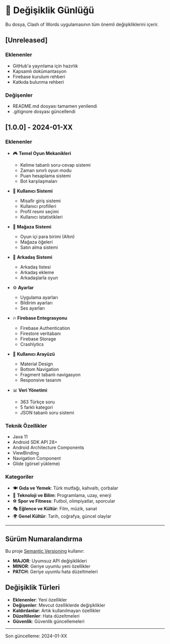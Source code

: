 # 📝 Değişiklik Günlüğü

Bu dosya, Clash of Words uygulamasının tüm önemli değişikliklerini içerir.

## [Unreleased]

### Eklenenler
- GitHub'a yayınlama için hazırlık
- Kapsamlı dokümantasyon
- Firebase kurulum rehberi
- Katkıda bulunma rehberi

### Değişenler
- README.md dosyası tamamen yenilendi
- .gitignore dosyası güncellendi

## [1.0.0] - 2024-01-XX

### Eklenenler
- 🎮 **Temel Oyun Mekanikleri**
  - Kelime tabanlı soru-cevap sistemi
  - Zaman sınırlı oyun modu
  - Puan hesaplama sistemi
  - Bot karşılaşmaları

- 👤 **Kullanıcı Sistemi**
  - Misafir giriş sistemi
  - Kullanıcı profilleri
  - Profil resmi seçimi
  - Kullanıcı istatistikleri

- 🛒 **Mağaza Sistemi**
  - Oyun içi para birimi (Altın)
  - Mağaza öğeleri
  - Satın alma sistemi

- 👥 **Arkadaş Sistemi**
  - Arkadaş listesi
  - Arkadaş ekleme
  - Arkadaşlarla oyun

- ⚙️ **Ayarlar**
  - Uygulama ayarları
  - Bildirim ayarları
  - Ses ayarları

- 🔥 **Firebase Entegrasyonu**
  - Firebase Authentication
  - Firestore veritabanı
  - Firebase Storage
  - Crashlytics

- 🎨 **Kullanıcı Arayüzü**
  - Material Design
  - Bottom Navigation
  - Fragment tabanlı navigasyon
  - Responsive tasarım

- 📊 **Veri Yönetimi**
  - 363 Türkçe soru
  - 5 farklı kategori
  - JSON tabanlı soru sistemi

### Teknik Özellikler
- Java 11
- Android SDK API 28+
- Android Architecture Components
- ViewBinding
- Navigation Component
- Glide (görsel yükleme)

### Kategoriler
- 🍽️ **Gıda ve Yemek**: Türk mutfağı, kahvaltı, çorbalar
- 🔬 **Teknoloji ve Bilim**: Programlama, uzay, enerji
- ⚽ **Spor ve Fitness**: Futbol, olimpiyatlar, sporcular
- 🎭 **Eğlence ve Kültür**: Film, müzik, sanat
- 🌍 **Genel Kültür**: Tarih, coğrafya, güncel olaylar

---

## Sürüm Numaralandırma

Bu proje [Semantic Versioning](https://semver.org/) kullanır:

- **MAJOR**: Uyumsuz API değişiklikleri
- **MINOR**: Geriye uyumlu yeni özellikler
- **PATCH**: Geriye uyumlu hata düzeltmeleri

## Değişiklik Türleri

- **Eklenenler**: Yeni özellikler
- **Değişenler**: Mevcut özelliklerde değişiklikler
- **Kaldırılanlar**: Artık kullanılmayan özellikler
- **Düzeltilenler**: Hata düzeltmeleri
- **Güvenlik**: Güvenlik güncellemeleri

---

Son güncelleme: 2024-01-XX 